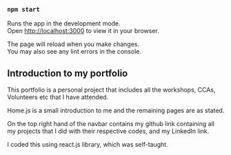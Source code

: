 ### `npm start`

Runs the app in the development mode.\
Open [http://localhost:3000](http://localhost:3000) to view it in your browser.

The page will reload when you make changes.\
You may also see any lint errors in the console.

## Introduction to my portfolio 

This portfolio is a personal project that includes all the workshops, CCAs, Volunteers etc that I have attended. 

Home.js is a small introduction to me and the remaining pages are as stated. 

On the top right hand of the navbar contains my github link containing all my projects that I did with their respective codes, and my LinkedIn link. 

I coded this using react.js library, which was self-taught.


